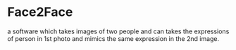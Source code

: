 # Face2Face
a software which takes images of two people and can takes the expressions of person in 1st photo and mimics the same expression in the 2nd image.
